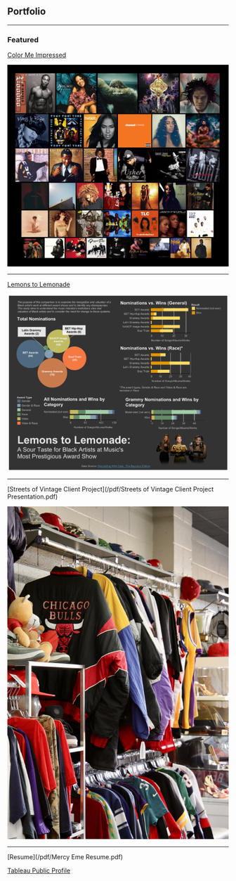 ## Portfolio

---

### Featured 

[Color Me Impressed](/spotify_album_colors_RNB.md)

<img src="images/spotify/title pic.png?raw=true"/>

---

[Lemons to Lemonade](/grammy_project.md)

<img src="images/Beyonce Dashboard 3.png?raw=true"/>

---

[Streets of Vintage Client Project](/pdf/Streets of Vintage Client Project Presentation.pdf)

<img src="images/FRmZ-v5UUAALKsN.png?raw=true"/>

---
[Resume](/pdf/Mercy Eme Resume.pdf)

[Tableau Public Profile](https://public.tableau.com/app/profile/mercy.eme)
